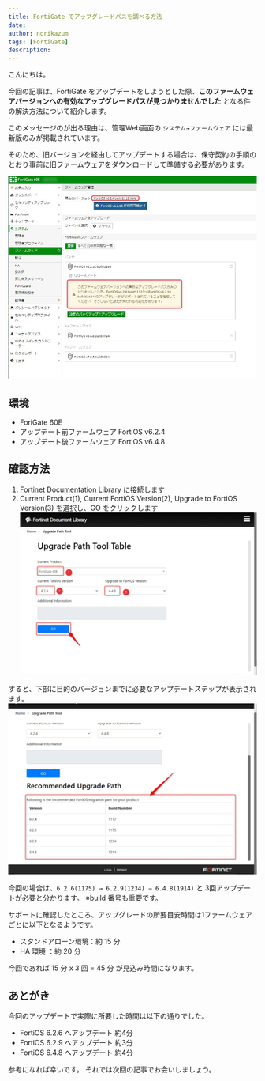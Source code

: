 ```yaml
---
title: FortiGate でアップグレードパスを調べる方法
date: 
author: norikazum
tags: [FortiGate]
description: 
---
```


こんにちは。

今回の記事は、FortiGate をアップデートをしようとした際、**このファームウェアバージョンへの有効なアップグレードパスが見つかりませんでした** となる件の解決方法について紹介します。

このメッセージのが出る理由は、管理Web画面の `システム→ファームウェア` には最新版のみが掲載されています。

そのため、旧バージョンを経由してアップデートする場合は、保守契約の手順のとおり事前に旧ファームウェアをダウンロードして準備する必要があります。

![](images/2022-03-17_16h23_04.jpg)

## 環境
- ForiGate 60E
- アップデート前ファームウェア FortiOS v6.2.4
- アップデート後ファームウェア FortiOS v6.4.8

## 確認方法

1. [Fortinet Documentation Library](https://docs.fortinet.com/upgrade-tool) に接続します
1. Current Product(1), Current FortiOS Version(2), Upgrade to FortiOS Version(3) を選択し、GO をクリックします
![](images/2022-03-17_17h32_11.jpg)

すると、下部に目的のバージョンまでに必要なアップデートステップが表示されます。
![](images/2022-03-17_17h33_31.jpg)

今回の場合は、`6.2.6(1175) → 6.2.9(1234) → 6.4.8(1914)` と 3回アップデートが必要と分かります。
※build 番号も重要です。

サポートに確認したところ、アップグレードの所要目安時間は1ファームウェアごとに以下となるようです。

- スタンドアローン環境：約 15 分
- HA 環境 ：約 20 分

今回であれば 15 分 x 3 回 = 45 分 が見込み時間になります。

## あとがき

今回のアップデートで実際に所要した時間は以下の通りでした。

- FortiOS 6.2.6 へアップデート 約4分
- FortiOS 6.2.9 へアップデート 約3分
- FortiOS 6.4.8 へアップデート 約4分

参考になれば幸いです。
それでは次回の記事でお会いしましょう。
